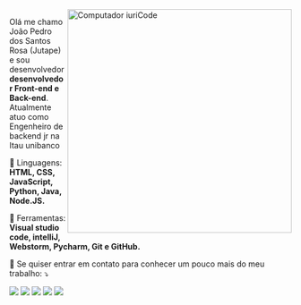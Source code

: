 <img src="https://raw.githubusercontent.com/MicaelliMedeiros/micaellimedeiros/master/image/computer-illustration.png" min-width="400px" max-width="400px" width="400px" align="right" alt="Computador iuriCode">

<p align="left"> 
  Olá me chamo João Pedro dos Santos Rosa (Jutape) e sou desenvolvedor <strong>desenvolvedor Front-end e Back-end</strong>.<br>
  Atualmente atuo como Engenheiro de backend jr na Itau unibanco
</p>

<p align="left">
  🦄 Linguagens: <strong>HTML, CSS, JavaScript, Python, Java, Node.JS.</strong>
</p>

<p align="left">
  💼 Ferramentas: <strong>Visual studio code, intelliJ, Webstorm, Pycharm, Git e GitHub.</strong>
</p>

<p align="left">
  💌 Se quiser entrar em contato para conhecer um pouco mais do meu trabalho: ⤵️
</p>

<p align="left">
  <a href="mailto:joaojoao.jopdsr@gmail.com" alt="Gmail" target="_blank">
  <img src="https://img.shields.io/badge/-Gmail-FF0000?style=flat-square&labelColor=FF0000&logo=gmail&logoColor=white&link=LINK-DO-SEU-EMAIL" /></a>

  <a href="https://www.linkedin.com/in/joaopedrocomputerscience" alt="Linkedin" target="_blank">
  <img src="https://img.shields.io/badge/-Linkedin-0e76a8?style=flat-square&logo=Linkedin&logoColor=white&link=LINK-DO-SEU-LINKEDIN" /></a>

  <a href="https://api.whatsapp.com/send?phone=5511946744553" alt="WhatsApp" target="_blank">
  <img src="https://img.shields.io/badge/-WhatsApp-25d366?style=flat-square&labelColor=25d366&logo=whatsapp&logoColor=white&link=API-DO-SEU-WHATSAPP"/></a>

  <a href="https://www.facebook.com/jutapePNG/" alt="Facebook" target="_blank">
  <img src="https://img.shields.io/badge/-Facebook-3b5998?style=flat-square&labelColor=3b5998&logo=facebook&logoColor=white&link=LINK-DO-SEU-FACEBOOK"/></a>

  <a href="https://www.instagram.com/jutape.png/" alt="Instagram" target="_blank">
  <img src="https://img.shields.io/badge/-Instagram-DF0174?style=flat-square&labelColor=DF0174&logo=instagram&logoColor=white&link=LINK-DO-SEU-INSTAGRAM"/></a>
</p>

<!-- Créditos gerais a iuricode  -->
